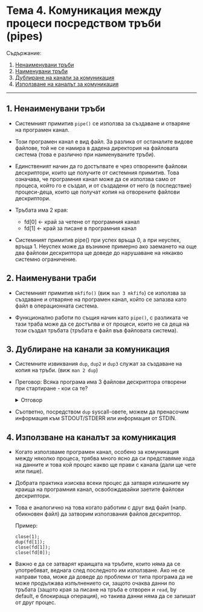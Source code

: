 # Тема 4. Комуникация между процеси посредством тръби (pipes)
Съдържание:

1. [Ненаименувани тръби](#1-ненаименувани-тръби)
2. [Наименувани тръби](#2-наименувани-траби)
3. [Дублиране на канали за комуникация](#3-дублиране-на-канали-за-комуникация)
4. [Използване на каналът за комуникация](#4-използване-на-каналът-за-комуникация)
---

## 1. Ненаименувани тръби

- Системният примитив `pipe()` се използва за създаване и отваряне на програмен канал.

- Този програмен канал е вид файл. За разлика от останалите видове файлове, той не се намира в дадена директория на файловата система (това е различно при наименуваните тръби).

- Единственият начин да го достъпвате е чрез отворените файлови дескриптори, които ще получите от системния примитив. Това означава, че програмния канал може да се използва само от процеса, който го е създал, и от създадени от него (в последствие) процеси-деца, които ще получат копия на отворените файлови дескриптори.

- Тръбата има 2 края:
    - fd[0] <- край за четене от програмния канал
    - fd[1] <- край за писане в програмния канал

- Системният примитив pipe() при успех връща 0, а  при неуспех, връща ­1. Неуспех може да възникне примерно ако заемането на още два файлови дескриптора ще доведе до нарушаване на някакво системно ограничение.

## 2. Наименувани траби

- Системният примитив `mkfifo()` (виж `man 3 mkfifo`) се използва за създаване и отваряне на програмен канал, който се запазва като файл в операционната система.

- Функционално работи по същия начин като `pipe()`, с разликата че тази траба може да се достъпва и от процеси, които не са деца на този създал тръбата (тръбата е файл във файловата система).

## 3. Дублиране на канали за комуникация
- Системните извиквания `dup`, `dup2` и `dup3` служат за създаване на копия на тръби. (виж `man 2 dup`)

- Преговор: Всяка програма има 3 файлови дескриптора отворени при стартиране - кои са те?

    <details>
    <summary>Отговор</summary>

    **STDIN_FILENO** - 0, стандартен вход
    **STDOUT_FILENO** - 1, стандартен изход
    **STDERR_FILENO** - 2, стандартен изход за грешки
    </details>

- Съответно, посредством `dup` syscall-овете, можем да пренасочим информация към STDOUT/STDERR или информация от STDIN.


## 4. Използване на каналът за комуникация
- Когато използваме програмен канал, особено за комуникация между няколко процеса, трябва много ясно да си представяме хода на данните и това кой процес какво ще прави с канала (дали ще чете или пише). 
- Добрата практика изисква всеки процес да затваря излишните му краища на програмния канал, освобождавайки заетите файлови дескриптори.

- Това е аналогично на това когато работим с друг вид файл (напр. обикновен файл) да затворим използвания файлов дескриптор.

    Пример:
    ```
    close(1);
    dup(fd[1]);
    close(fd[1]);
    close(fd[0]);
    ```

- Важно е да се затварят краищата на тръбите, които няма да се употребяват, веднага след последното им използване. Ако не се направи това, може да доведе до проблеми от типа програма да не може продължава изпълнението си, защото очаква данни по тръбата (защото края за писане на тръба е отворен и `read`, by default, е блокираща операция), но такива данни няма да се запишат от друг процес.